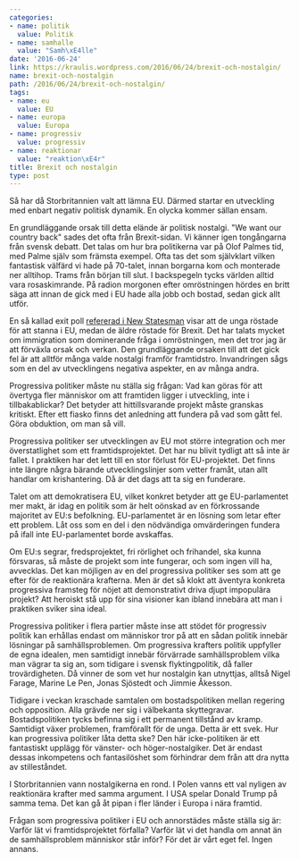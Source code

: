 ```yaml
---
categories:
- name: politik
  value: Politik
- name: samhalle
  value: "Samh\xE4lle"
date: '2016-06-24'
link: https://kraulis.wordpress.com/2016/06/24/brexit-och-nostalgin/
name: brexit-och-nostalgin
path: /2016/06/24/brexit-och-nostalgin/
tags:
- name: eu
  value: EU
- name: europa
  value: Europa
- name: progressiv
  value: progressiv
- name: reaktionar
  value: "reaktion\xE4r"
title: Brexit och nostalgin
type: post
---
```

Så har då Storbritannien valt att lämna EU. Därmed startar en utveckling med enbart negativ politisk dynamik. En olycka kommer sällan ensam.

En grundläggande orsak till detta elände är politisk nostalgi. "We want our country back" sades det ofta från Brexit-sidan. Vi känner igen tongångarna från svensk debatt. Det talas om hur bra politikerna var på Olof Palmes tid, med Palme själv som främsta exempel. Ofta tas det som självklart vilken fantastisk välfärd vi hade på 70-talet, innan borgarna kom och monterade ner alltihop. Trams från början till slut. I backspegeln tycks världen alltid vara rosaskimrande. På radion morgonen efter omröstningen hördes en britt säga att innan de gick med i EU hade alla jobb och bostad, sedan gick allt utför.

En så kallad exit poll [refererad i New Statesman](http://www.newstatesman.com/politics/staggers/2016/06/how-did-different-demographic-groups-vote-eu-referendum) visar att de unga röstade för att stanna i EU, medan de äldre röstade för Brexit. Det har talats mycket om immigration som dominerande fråga i omröstningen, men det tror jag är att förväxla orsak och verkan. Den grundläggande orsaken till att det gick fel är att alltför många valde nostalgi framför framtidstro. Invandringen sågs som en del av utvecklingens negativa aspekter, en av många andra.

Progressiva politiker måste nu ställa sig frågan: Vad kan göras för att övertyga fler människor om att framtiden ligger i utveckling, inte i tillbakablickar? Det betyder att hittillsvarande projekt måste granskas kritiskt. Efter ett fiasko finns det anledning att fundera på vad som gått fel. Göra obduktion, om man så vill.



Progressiva politiker ser utvecklingen av EU mot större integration och mer överstatlighet som ett framtidsprojektet. Det har nu blivit tydligt att så inte är fallet. I praktiken har det lett till en stor förlust för EU-projektet. Det finns inte längre några bärande utvecklingslinjer som vetter framåt, utan allt handlar om krishantering. Då är det dags att ta sig en funderare.

Talet om att demokratisera EU, vilket konkret betyder att ge EU-parlamentet mer makt, är idag en politik som är helt oönskad av en förkrossande majoritet av EU:s befolkning. EU-parlamentet är en lösning som letar efter ett problem. Låt oss som en del i den nödvändiga omvärderingen fundera på ifall inte EU-parlamentet borde avskaffas.

Om EU:s segrar, fredsprojektet, fri rörlighet och frihandel, ska kunna försvaras, så måste de projekt som inte fungerar, och som ingen vill ha, avvecklas. Det kan möjligen av en del progressiva politiker ses som att ge efter för de reaktionära krafterna. Men är det så klokt att äventyra konkreta progressiva framsteg för nöjet att demonstrativt driva djupt impopulära projekt? Att heroiskt stå upp för sina visioner kan ibland innebära att man i praktiken sviker sina ideal.

Progressiva politiker i flera partier måste inse att stödet för progressiv politik kan erhållas endast om människor tror på att en sådan politik innebär lösningar på samhällsproblemen. Om progressiva krafters politik uppfyller de egna idealen, men samtidigt innebär förvärrade samhällsproblem vilka man vägrar ta sig an, som tidigare i svensk flyktingpolitik, då faller trovärdigheten. Då vinner de som vet hur nostalgin kan utnyttjas, alltså Nigel Farage, Marine Le Pen, Jonas Sjöstedt och Jimmie Åkesson.

Tidigare i veckan kraschade samtalen om bostadspolitiken mellan regering och opposition. Alla grävde ner sig i välbekanta skyttegravar. Bostadspolitiken tycks befinna sig i ett permanent tillstånd av kramp. Samtidigt växer problemen, framförallt för de unga. Detta är ett svek. Hur kan progressiva politiker låta detta ske? Den här icke-politiken är ett fantastiskt upplägg för vänster- och höger-nostalgiker. Det är endast dessas inkompetens och fantasilöshet som förhindrar dem från att dra nytta av stilleståndet.

I Storbritannien vann nostalgikerna en rond. I Polen vanns ett val nyligen av reaktionära krafter med samma argument. I USA spelar Donald Trump på samma tema. Det kan gå åt pipan i fler länder i Europa i nära framtid.

Frågan som progressiva politiker i EU och annorstädes måste ställa sig är: Varför lät vi framtidsprojektet förfalla? Varför lät vi det handla om annat än de samhällsproblem människor står inför? För det är vårt eget fel. Ingen annans.

